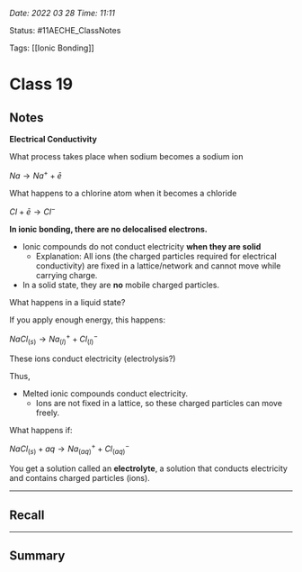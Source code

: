 *Date: 2022 03 28 Time: 11:11*


Status: #11AECHE_ClassNotes

Tags: [[Ionic Bonding]]


# Class 19


## Notes

**Electrical Conductivity**

What process takes place when sodium becomes a sodium ion

$Na \rightarrow Na^{+}+ \bar e$


What happens to a chlorine atom when it becomes a chloride



$Cl + \bar e \rightarrow Cl^-$

**In ionic bonding, there are no delocalised electrons.**

* Ionic compounds do not conduct electricity **when they are solid**
	* Explanation: All ions (the charged particles required for electrical conductivity) are fixed in a lattice/network and cannot move while carrying charge.
* In a solid state, they are **no** mobile charged particles.

What happens in a liquid state?

If you apply enough energy, this happens:

$NaCl_{(s)} \rightarrow Na^+_{(l)}+ Cl^-_{(l)}$

These ions conduct electricity (electrolysis?)

Thus,
* Melted ionic compounds conduct electricity.
	* Ions are not fixed in a lattice, so these charged particles can move freely.

What happens if:

$NaCl_{(s)} + aq \rightarrow Na^{+}_{(aq)}+ Cl^-_{(aq)}$

You get a solution called an **electrolyte**, a solution that conducts electricity and contains charged particles (ions).






---
## Recall








---

## Summary